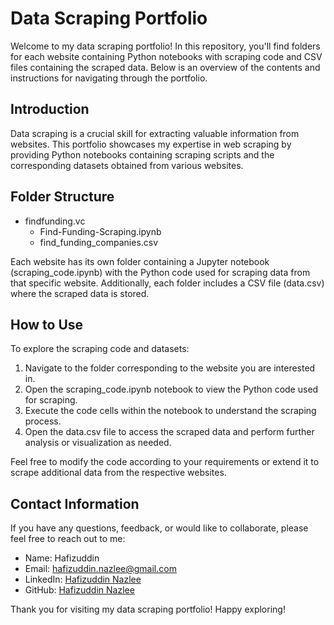 # Data Scraping Portfolio
Welcome to my data scraping portfolio! In this repository, you'll find folders for each website containing Python notebooks with scraping code and CSV files containing the scraped data. Below is an overview of the contents and instructions for navigating through the portfolio.

## Introduction
Data scraping is a crucial skill for extracting valuable information from websites. This portfolio showcases my expertise in web scraping by providing Python notebooks containing scraping scripts and the corresponding datasets obtained from various websites.

## Folder Structure
- findfunding.vc
  - Find-Funding-Scraping.ipynb
  - find_funding_companies.csv

Each website has its own folder containing a Jupyter notebook (scraping_code.ipynb) with the Python code used for scraping data from that specific website. Additionally, each folder includes a CSV file (data.csv) where the scraped data is stored.

## How to Use
To explore the scraping code and datasets:

1. Navigate to the folder corresponding to the website you are interested in.
2. Open the scraping_code.ipynb notebook to view the Python code used for scraping.
3. Execute the code cells within the notebook to understand the scraping process.
4. Open the data.csv file to access the scraped data and perform further analysis or visualization as needed.

Feel free to modify the code according to your requirements or extend it to scrape additional data from the respective websites.

## Contact Information
If you have any questions, feedback, or would like to collaborate, please feel free to reach out to me:

* Name: Hafizuddin
* Email: hafizuddin.nazlee@gmail.com
* LinkedIn: [Hafizuddin Nazlee](https://www.linkedin.com/in/hafizuddin-nazlee/)
* GitHub: [Hafizuddin Nazlee](https://github.com/hfzdnnzl)

Thank you for visiting my data scraping portfolio! Happy exploring!
